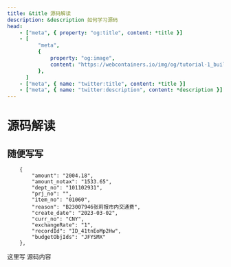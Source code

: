 ```yaml
---
title: &title 源码解读
description: &description 如何学习源码
head:
    - ["meta", { property: "og:title", content: *title }]
    - [
          "meta",
          {
              property: "og:image",
              content: "https://webcontainers.io/img/og/tutorial-1_build_your_first_webcontainer_app.png",
          },
      ]
    - ["meta", { name: "twitter:title", content: *title }]
    - ["meta", { name: "twitter:description", content: *description }]
---
```


# 源码解读

## 随便写写
        {
            "amount": "2004.18",
            "amount_notax": "1533.65",
            "dept_no": "101102931",
            "prj_no": "",
            "item_no": "01060",
            "reason": "B23007946张莉报市内交通费",
            "create_date": "2023-03-02",
            "curr_no": "CNY",
            "exchangeRate": "1",
            "recordId": "ID_41tnEoMp2Hw",
            "budgetObjIds": "JFYSMX"
        },


这里写 源码内容
